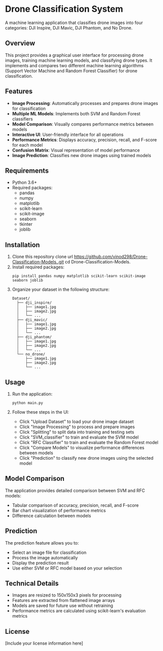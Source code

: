 # Drone Classification System

A machine learning application that classifies drone images into four categories: DJI Inspire, DJI Mavic, DJI Phantom, and No Drone.

## Overview

This project provides a graphical user interface for processing drone images, training machine learning models, and classifying drone types. It implements and compares two different machine learning algorithms (Support Vector Machine and Random Forest Classifier) for drone classification.

## Features

- **Image Processing**: Automatically processes and prepares drone images for classification
- **Multiple ML Models**: Implements both SVM and Random Forest classifiers
- **Model Comparison**: Visually compares performance metrics between models
- **Interactive UI**: User-friendly interface for all operations
- **Performance Metrics**: Displays accuracy, precision, recall, and F-score for each model
- **Confusion Matrix**: Visual representation of model performance
- **Image Prediction**: Classifies new drone images using trained models

## Requirements

- Python 3.6+
- Required packages:
  - pandas
  - numpy
  - matplotlib
  - scikit-learn
  - scikit-image
  - seaborn
  - tkinter
  - joblib

## Installation

1. Clone this repository
   clone url https://github.com/vinod298/Drone-Classification-Models..git
   cd Drone-Classification-Models.
3. Install required packages:
   ```
   pip install pandas numpy matplotlib scikit-learn scikit-image seaborn joblib
   ```
4. Organize your dataset in the following structure:
   ```
   Dataset/
     ├── dji_inspire/
     │   ├── image1.jpg
     │   ├── image2.jpg
     │   └── ...
     ├── dji_mavic/
     │   ├── image1.jpg
     │   ├── image2.jpg
     │   └── ...
     ├── dji_phantom/
     │   ├── image1.jpg
     │   ├── image2.jpg
     │   └── ...
     └── no_drone/
         ├── image1.jpg
         ├── image2.jpg
         └── ...
   ```

## Usage

1. Run the application:
   ```
   python main.py
   ```

2. Follow these steps in the UI:
   - Click "Upload Dataset" to load your drone image dataset
   - Click "Image Processing" to process and prepare images
   - Click "Splitting" to split data into training and testing sets
   - Click "SVM_classifier" to train and evaluate the SVM model
   - Click "RFC Classifier" to train and evaluate the Random Forest model
   - Click "Compare Models" to visualize performance differences between models
   - Click "Prediction" to classify new drone images using the selected model

## Model Comparison

The application provides detailed comparison between SVM and RFC models:
- Tabular comparison of accuracy, precision, recall, and F-score
- Bar chart visualization of performance metrics
- Difference calculation between models

## Prediction

The prediction feature allows you to:
- Select an image file for classification
- Process the image automatically
- Display the prediction result
- Use either SVM or RFC model based on your selection

## Technical Details

- Images are resized to 150x150x3 pixels for processing
- Features are extracted from flattened image arrays
- Models are saved for future use without retraining
- Performance metrics are calculated using scikit-learn's evaluation metrics

## License

[Include your license information here] 
